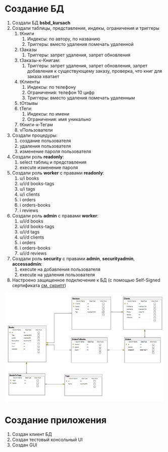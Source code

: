# Создание БД

1. Создали БД **bsbd_kursach**
2. Создали таблицы, представления, индекы, ограничения и триггеры
    1. tКниги
        1. Индексы: по автору, по названию
        2. Триггеры: вместо удаления помечать удаленной
    2. tЗаказы
        1. Триггеры: запрет удаления, запрет обновления
    3. tЗаказы-к-Книгам:
        1. Триггеры: запрет удаления, запрет обновления, запрет добавления к существующему заказу, проверка, что книг
           для заказа хватает
    4. tКлиенты
        1. Индексы: по телефону
        2. Ограничения: телефон 10 цифр
        3. Триггеры: вместо удаления помечать удаленным
    5. tОтзывы
    6. tТеги:
        1. Индексы: по имени
        2. Ограничения: имя уникально
    7. tКниги-к-Тегам
    8. vПользователи
3. Создали процедуры:
    1. создание пользователя
    2. удаления пользователя
    3. изменение пароля пользователя
4. Создали роль **readonly**:
    1. select таблиц и представления
    2. execute изменение пароля
5. Создали роль **worker** с правами **readonly**:
    1. u/i books
    2. u/i/d books-tags
    3. u/i tags
    4. u/i clients
    5. i orders
    6. i orders-books
    7. i reviews
6. Создали роль **admin** с правами **worker**:
    1. u/i/d books
    2. u/i/d books-tags
    3. u/i/d tags
    4. u/i/d clients
    5. i orders
    6. i orders-books
    7. u/i/d reviews
7. Создали роль **security** с правами **admin**, **securityadmin**, **accessadmin**:
    1. execute на добавления пользователя
    2. execute на удаления пользователя
8. Настроено защищенное подключение к БД (с помощью Self-Signed
   сертификата [см. скрипт](./assets/create-mssql-cert.ps1))

![](./assets/db-diagram.png "Диаграмма БД")

# Создание приложения

1. Создан клиент БД
2. Создан тестовый консольный UI
3. Создан GUI
